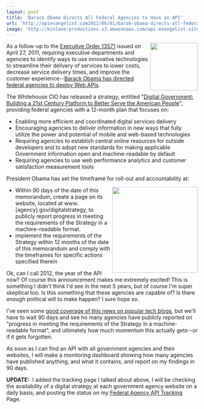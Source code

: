 ```yaml
---
layout: post
title: 'Barack Obama Directs All Federal Agencies to Have an API'
url: 'http://apievangelist.com2012/06/01/barak-obama-directs-all-federal-agencies-to-have-an-api/'
image: 'http://kinlane-productions.s3.amazonaws.com/api-evangelist-site/blog/whitehouse-seal.png'
---
```



<p>
     <img src="http://kinlane-productions.s3.amazonaws.com/api-evangelist/federal-government/whitehouse-seal.png"  width="125" align="right" />
</p>
<p>
     As a follow-up to the <a href="http://www.gpo.gov/fdsys/pkg/FR-2011-05-02/pdf/2011-10732.pdf">Executive Order 13571</a> issued on April 27, 2011, requiring executive departments and agencies to identify ways to use innovative technologies to streamline their delivery of services to lower costs, decrease service delivery times, and improve the customer experience--<a title="Barack Obama is now directing federal agencies to deploy Web APIs" href="http://www.whitehouse.gov/sites/default/files/uploads/2012digital_mem_rel.pdf">Barack Obama has directed federal agencies to deploy Web APIs</a>.
</p>
<p>
     The Whitehouse CIO has released a strategy, entitled "<a title="Digital Government: Building a 21st Century Platform to Better Serve the American People" href="http://www.whitehouse.gov/sites/default/files/omb/egov/digital-government/digital-government-strategy.pdf">Digital Government: Building a 21st Century Platform to Better Serve the American People</a>", providing federal agencies with a 12-month plan that focuses on:
</p>
<ul >
     <li>Enabling more efficient and coordinated digital services delivery
     </li>
     <li>Encouraging agencies to deliver information in new ways that fully utilize the power and potential of mobile and web-based technologies
     </li>
     <li>Requiring agencies to establish central online resources for outside developers and to adopt new standards for making applicable Government information open and machine-readable by default
     </li>
     <li>Requiring agencies to use web performance analytics and customer satisfaction measurement tools
     </li>
</ul>
<p>
     President Obama has set the timeframe for roll-out and accountability at:
</p>
<p>
     <img src="http://kinlane-productions.s3.amazonaws.com/api-evangelist/federal-government/building-a-21st-century-platform-to-better-serve-the-american-people.png"  width="225" align="right" />
</p>
<ul >
     <li>Within 90 days of the date of this memorandum, create a page on its website, located at www.[agency].gov/digitalstrategy, to publicly report progress in meeting the requirements of the Strategy in a machine-readable format.
     </li>
     <li>implement the requirements of the Strategy within 12 months of the date of this memorandum and comply with the timeframes for specific actions specified therein
     </li>
</ul>
<p>
     Ok, can I call 2012, the year of the API now? Of course this announcement makes me extremely excited! This is something I didn't think I'd see in the next 5 years, but of course I'm super skeptical too. Is this something that these agencies are capable of? Is there enough political will to make happen? I sure hope so.
</p>
<p>
     I've seen some <a href="http://arstechnica.com/business/2012/05/open-government-reboot-focuses-on-apis-instead-of-data/">good coverage of this news on popular tech blogs</a>, but we'll have to wait 90 days and see ho many agencies have publicly reported on "progress in meeting the requirements of the Strategy in a machine-readable format", and ultimately how much momentum this actually gets--or if it gets forgotten.
</p>
<p>
     As soon as I can find an API with all government agencies and their websites, I will make a monitoring dashboard showing how many agencies have published anything, and what it contains, and report on my findings in 90 days.
</p>
<p>
     <strong>UPDATE:</strong>  I added the tracking page I talked about above, I will be checking the availability of a digital strategy at each government agency website on a daily basis, and posting the status on my <a title="Federal Agency API Tracking" href="/federal_government.php">Federal Agency API Tracking</a> Page.
</p>
